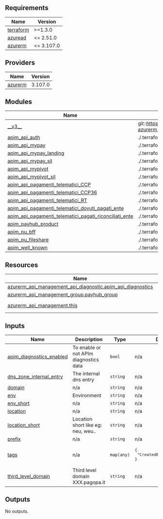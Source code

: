 ## Requirements

| Name | Version |
|------|---------|
| <a name="requirement_terraform"></a> [terraform](#requirement\_terraform) | >=1.3.0 |
| <a name="requirement_azuread"></a> [azuread](#requirement\_azuread) | <= 2.51.0 |
| <a name="requirement_azurerm"></a> [azurerm](#requirement\_azurerm) | <= 3.107.0 |

## Providers

| Name | Version |
|------|---------|
| <a name="provider_azurerm"></a> [azurerm](#provider\_azurerm) | 3.107.0 |

## Modules

| Name | Source | Version |
|------|--------|---------|
| <a name="module___v3__"></a> [\_\_v3\_\_](#module\_\_\_v3\_\_) | git::https://github.com/pagopa/terraform-azurerm-v3.git | 81c34fb63bbd2c8b275ac43df21863c344f85df2 |
| <a name="module_apim_api_auth"></a> [apim\_api\_auth](#module\_apim\_api\_auth) | ./.terraform/modules/__v3__/api_management_api | n/a |
| <a name="module_apim_api_mypay"></a> [apim\_api\_mypay](#module\_apim\_api\_mypay) | ./.terraform/modules/__v3__/api_management_api | n/a |
| <a name="module_apim_api_mypay_landing"></a> [apim\_api\_mypay\_landing](#module\_apim\_api\_mypay\_landing) | ./.terraform/modules/__v3__/api_management_api | n/a |
| <a name="module_apim_api_mypay_sil"></a> [apim\_api\_mypay\_sil](#module\_apim\_api\_mypay\_sil) | ./.terraform/modules/__v3__/api_management_api | n/a |
| <a name="module_apim_api_mypivot"></a> [apim\_api\_mypivot](#module\_apim\_api\_mypivot) | ./.terraform/modules/__v3__/api_management_api | n/a |
| <a name="module_apim_api_mypivot_sil"></a> [apim\_api\_mypivot\_sil](#module\_apim\_api\_mypivot\_sil) | ./.terraform/modules/__v3__/api_management_api | n/a |
| <a name="module_apim_api_pagamenti_telematici_CCP"></a> [apim\_api\_pagamenti\_telematici\_CCP](#module\_apim\_api\_pagamenti\_telematici\_CCP) | ./.terraform/modules/__v3__/api_management_api | n/a |
| <a name="module_apim_api_pagamenti_telematici_CCP36"></a> [apim\_api\_pagamenti\_telematici\_CCP36](#module\_apim\_api\_pagamenti\_telematici\_CCP36) | ./.terraform/modules/__v3__/api_management_api | n/a |
| <a name="module_apim_api_pagamenti_telematici_RT"></a> [apim\_api\_pagamenti\_telematici\_RT](#module\_apim\_api\_pagamenti\_telematici\_RT) | ./.terraform/modules/__v3__/api_management_api | n/a |
| <a name="module_apim_api_pagamenti_telematici_dovuti_pagati_ente"></a> [apim\_api\_pagamenti\_telematici\_dovuti\_pagati\_ente](#module\_apim\_api\_pagamenti\_telematici\_dovuti\_pagati\_ente) | ./.terraform/modules/__v3__/api_management_api | n/a |
| <a name="module_apim_api_pagamenti_telematici_pagati_riconciliati_ente"></a> [apim\_api\_pagamenti\_telematici\_pagati\_riconciliati\_ente](#module\_apim\_api\_pagamenti\_telematici\_pagati\_riconciliati\_ente) | ./.terraform/modules/__v3__/api_management_api | n/a |
| <a name="module_apim_payhub_product"></a> [apim\_payhub\_product](#module\_apim\_payhub\_product) | ./.terraform/modules/__v3__/api_management_product | n/a |
| <a name="module_apim_pu_bff"></a> [apim\_pu\_bff](#module\_apim\_pu\_bff) | ./.terraform/modules/__v3__/api_management_api | n/a |
| <a name="module_apim_pu_fileshare"></a> [apim\_pu\_fileshare](#module\_apim\_pu\_fileshare) | ./.terraform/modules/__v3__/api_management_api | n/a |
| <a name="module_apim_well_known"></a> [apim\_well\_known](#module\_apim\_well\_known) | ./.terraform/modules/__v3__/api_management_api | n/a |

## Resources

| Name | Type |
|------|------|
| [azurerm_api_management_api_diagnostic.apim_api_diagnostics](https://registry.terraform.io/providers/hashicorp/azurerm/latest/docs/resources/api_management_api_diagnostic) | resource |
| [azurerm_api_management_group.payhub_group](https://registry.terraform.io/providers/hashicorp/azurerm/latest/docs/resources/api_management_group) | resource |
| [azurerm_api_management.this](https://registry.terraform.io/providers/hashicorp/azurerm/latest/docs/data-sources/api_management) | data source |

## Inputs

| Name | Description | Type | Default | Required |
|------|-------------|------|---------|:--------:|
| <a name="input_apim_diagnostics_enabled"></a> [apim\_diagnostics\_enabled](#input\_apim\_diagnostics\_enabled) | To enable or not APIm diagnostics data | `bool` | n/a | yes |
| <a name="input_dns_zone_internal_entry"></a> [dns\_zone\_internal\_entry](#input\_dns\_zone\_internal\_entry) | The internal dns entry | `string` | n/a | yes |
| <a name="input_domain"></a> [domain](#input\_domain) | n/a | `string` | n/a | yes |
| <a name="input_env"></a> [env](#input\_env) | Environment | `string` | n/a | yes |
| <a name="input_env_short"></a> [env\_short](#input\_env\_short) | n/a | `string` | n/a | yes |
| <a name="input_location"></a> [location](#input\_location) | n/a | `string` | n/a | yes |
| <a name="input_location_short"></a> [location\_short](#input\_location\_short) | Location short like eg: neu, weu.. | `string` | n/a | yes |
| <a name="input_prefix"></a> [prefix](#input\_prefix) | n/a | `string` | n/a | yes |
| <a name="input_tags"></a> [tags](#input\_tags) | n/a | `map(any)` | <pre>{<br/>  "CreatedBy": "Terraform"<br/>}</pre> | no |
| <a name="input_third_level_domain"></a> [third\_level\_domain](#input\_third\_level\_domain) | Third level domain XXX.pagopa.it | `string` | n/a | yes |

## Outputs

No outputs.
